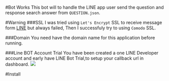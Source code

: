#Bot Works
This bot will to handle the LINE app user send the question and response search answer from `QUESTION.json`.

#Warning
###SSL
I was tried using `Let's Encrypt` SSL to receive message form [LINE](http://line.me/) but always failed, Then I successfuly try to using `Comodo` SSL. 

###Domain
You need have the domain name for this application before running.

###Line BOT Account Trial
You have been created a one LINE Developer account and early have LINE Bot Trial,to setup your callback url in dashboard.
![](http://i.imgur.com/YFeWtyd.png)

#Install

